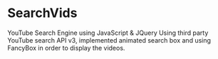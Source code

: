 # SearchVids
YouTube Search Engine using JavaScript &amp; JQuery Using third party YouTube search API v3, implemented animated search box and using FancyBox in order to display the videos.
